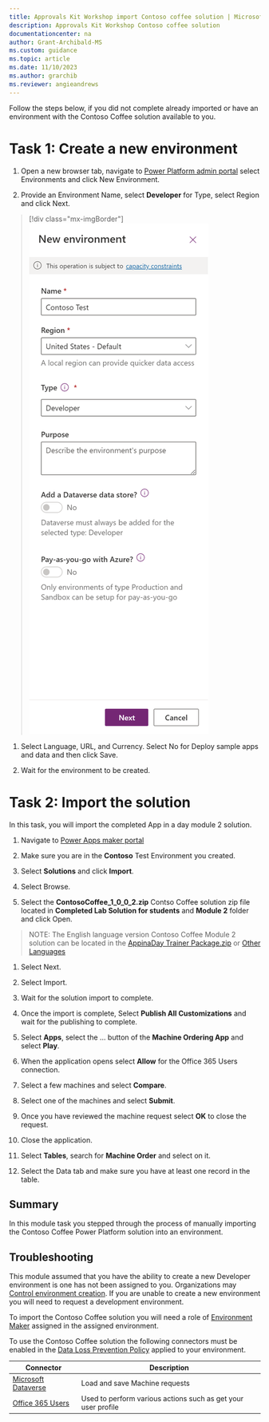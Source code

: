```yaml
---
title: Approvals Kit Workshop import Contoso coffee solution | Microsoft Learn
description: Approvals Kit Workshop Contoso coffee solution
documentationcenter: na
author: Grant-Archibald-MS
ms.custom: guidance
ms.topic: article
ms.date: 11/10/2023
ms.author: grarchib
ms.reviewer: angieandrews
---
```


Follow the steps below, if you did not complete already imported or have an environment with the Contoso Coffee solution available to you.

# Task 1: Create a new environment

1. Open a new browser tab, navigate to [Power Platform admin portal](https://aka.ms/ppac) select Environments and click New Environment.

1. Provide an Environment Name, select **Developer** for Type, select Region and click Next.

  > [!div class="mx-imgBorder"]
  ![Screenshot of new developer environment](media/new-developer-environment.png)

1. Select Language, URL, and Currency. Select No for Deploy sample apps and data and then click Save.

1. Wait for the environment to be created.

# Task 2: Import the solution

In this task, you will import the completed App in a day module 2 solution.

1. Navigate to [Power Apps maker portal](https://make.powerapps.com/)

1. Make sure you are in the **Contoso** Test Environment you created.

1. Select **Solutions** and click **Import**.

1. Select Browse.

1. Select the **ContosoCoffee_1_0_0_2.zip** Contso Coffee solution zip file located in **Completed Lab Solution for students** and **Module 2** folder and click Open.

> NOTE: The English language version Contoso Coffee Module 2 solution can be located in the [AppinaDay Trainer Package.zip](https://aka.ms/appinadayTrainer) or [Other Languages](https://aka.ms/AIADLocalTrainer)

1. Select Next.

1. Select Import.

1. Wait for the solution import to complete.

1. Once the import is complete, Select **Publish All Customizations** and wait for the publishing to complete.

1. Select **Apps**, select the … button of the **Machine Ordering App** and select **Play**.

1. When the application opens select **Allow** for the Office 365 Users connection.

1. Select a few machines and select **Compare**.

1. Select one of the machines and select **Submit**.

1. Once you have reviewed the machine request select **OK** to close the request.

1. Close the application.

1. Select **Tables**, search for **Machine Order** and select on it.

1. Select the Data tab and make sure you have at least one record in the table.

## Summary

In this module task you stepped through the process of manually importing the Contoso Coffee Power Platform solution into an environment.

## Troubleshooting

This module assumed that you have the ability to create a new Developer environment is one has not been assigned to you. Organizations may [Control environment creation](https://learn.microsoft.com/power-platform/admin/control-environment-creation). If you are unable to create a new environment you will need to request a development environment.

To import the Contoso Coffee solution you will need a role of [Environment Maker](https://learn.microsoft.com/power-platform/admin/database-security#environments-with-a-dataverse-database) assigned in the assigned environment.

To use the Contoso Coffee solution the following connectors must be enabled in the [Data Loss Prevention Policy](https://learn.microsoft.com/power-platform/admin/prevent-data-loss) applied to your environment.

|Connector| Description |
|---------|-------------|
|[Microsoft Dataverse](https://learn.microsoft.com/connectors/commondataserviceforapps/)| Load and save Machine requests |
|[Office 365 Users](https://learn.microsoft.com/connectors/office365users/) | Used to   perform various actions such as get your user profile |
